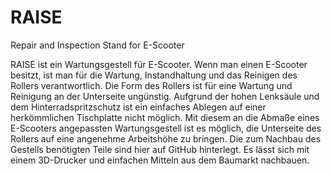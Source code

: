 # RAISE
Repair and Inspection Stand for E-Scooter

RAISE ist ein Wartungsgestell für E-Scooter. Wenn man einen E-Scooter besitzt, ist man für die Wartung,
Instandhaltung und das Reinigen des Rollers verantwortlich. Die Form des Rollers ist für eine Wartung
und Reinigung an der Unterseite ungünstig. Aufgrund der hohen Lenksäule und dem Hinterradspritzschutz
ist ein einfaches Ablegen auf einer herkömmlichen Tischplatte nicht möglich. Mit diesem an die Abmaße
eines E-Scooters angepassten Wartungsgestell ist es möglich, die Unterseite des Rollers auf eine angenehme
Arbeitshöhe zu bringen. Die zum Nachbau des Gestells benötigten Teile sind hier auf GitHub hinterlegt.
Es lässt sich mit einem 3D-Drucker und einfachen Mitteln aus dem Baumarkt nachbauen.
